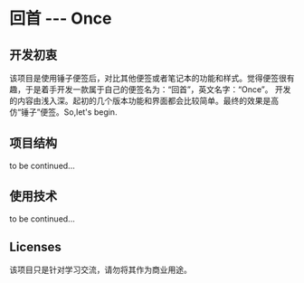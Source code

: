 # 回首 --- Once

## 开发初衷
该项目是使用锤子便签后，对比其他便签或者笔记本的功能和样式。觉得便签很有趣，于是着手开发一款属于自己的便签名为：“回首”，英文名字：“Once”。
开发的内容由浅入深。起初的几个版本功能和界面都会比较简单。最终的效果是高仿“锤子”便签。So,let's begin.

## 项目结构
to be continued...

## 使用技术
to be continued...

## Licenses
该项目只是针对学习交流，请勿将其作为商业用途。

